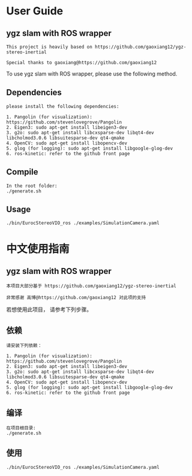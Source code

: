 # User Guide

## ygz slam with ROS wrapper

    This project is heavily based on https://github.com/gaoxiang12/ygz-stereo-inertial
    
    Special thanks to gaoxiang@https://github.com/gaoxiang12

To use ygz slam with ROS wrapper, please use the following method.

## Dependencies

    please install the following dependencies:
    
    1. Pangolin (for visualization): https://github.com/stevenlovegrove/Pangolin
    2. Eigen3: sudo apt-get install libeigen3-dev
    3. g2o: sudo apt-get install libcxsparse-dev libqt4-dev libcholmod3.0.6 libsuitesparse-dev qt4-qmake
    4. OpenCV: sudo apt-get install libopencv-dev
    5. glog (for logging): sudo apt-get install libgoogle-glog-dev
    6. ros-kinetic: refer to the github front page

## Compile

    In the root folder:
    ./generate.sh
    
## Usage

    ./bin/EurocStereoVIO_ros ./examples/SimulationCamera.yaml


# 中文使用指南

## ygz slam with ROS wrapper

    本项目大部分基于 https://github.com/gaoxiang12/ygz-stereo-inertial
    
    非常感谢 高博@https://github.com/gaoxiang12 对此项的支持

若想使用此项目， 请参考下列步骤。


## 依赖

    请安装下列依赖：
    
    1. Pangolin (for visualization): https://github.com/stevenlovegrove/Pangolin
    2. Eigen3: sudo apt-get install libeigen3-dev
    3. g2o: sudo apt-get install libcxsparse-dev libqt4-dev libcholmod3.0.6 libsuitesparse-dev qt4-qmake
    4. OpenCV: sudo apt-get install libopencv-dev
    5. glog (for logging): sudo apt-get install libgoogle-glog-dev
    6. ros-kinetic: refer to the github front page
    
    
## 编译

    在项目根目录:
    ./generate.sh
    
## 使用

    ./bin/EurocStereoVIO_ros ./examples/SimulationCamera.yaml 
